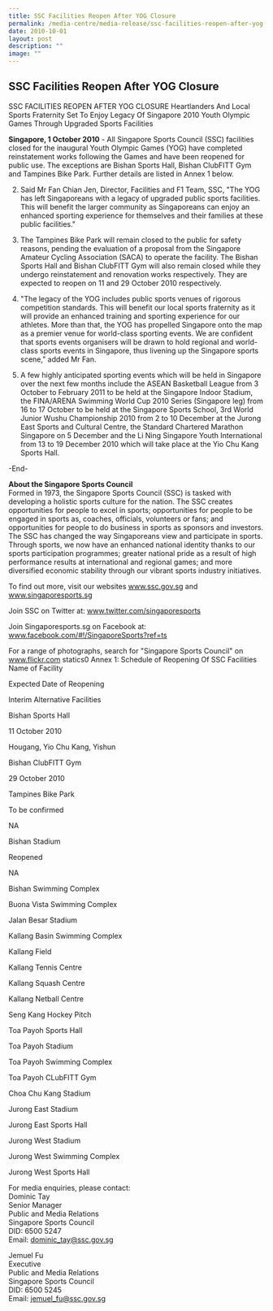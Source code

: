```yaml
---
title: SSC Facilities Reopen After YOG Closure
permalink: /media-centre/media-release/ssc-facilities-reopen-after-yog-closure/
date: 2010-10-01
layout: post
description: ""
image: ""
---
```

## **SSC Facilities Reopen After YOG Closure**

SSC FACILITIES REOPEN AFTER YOG CLOSURE
Heartlanders And Local Sports Fraternity Set To Enjoy Legacy Of Singapore 2010 Youth Olympic Games Through Upgraded Sports Facilities

**Singapore, 1 October 2010** - All Singapore Sports Council (SSC) facilities closed for the inaugural Youth Olympic Games (YOG) have completed reinstatement works following the Games and have been reopened for public use. The exceptions are Bishan Sports Hall, Bishan ClubFITT Gym and Tampines Bike Park. Further details are listed in Annex 1 below.

2. Said Mr Fan Chian Jen, Director, Facilities and F1 Team, SSC, "The YOG has left Singaporeans with a legacy of upgraded public sports facilities. This will benefit the larger community as Singaporeans can enjoy an enhanced sporting experience for themselves and their families at these public facilities."

3. The Tampines Bike Park will remain closed to the public for safety reasons, pending the evaluation of a proposal from the Singapore Amateur Cycling Association (SACA) to operate the facility. The Bishan Sports Hall and Bishan ClubFITT Gym will also remain closed while they undergo reinstatement and renovation works respectively. They are expected to reopen on 11 and 29 October 2010 respectively.

4. "The legacy of the YOG includes public sports venues of rigorous competition standards. This will benefit our local sports fraternity as it will provide an enhanced training and sporting experience for our athletes. More than that, the YOG has propelled Singapore onto the map as a premier venue for world-class sporting events. We are confident that sports events organisers will be drawn to hold regional and world-class sports events in Singapore, thus livening up the Singapore sports scene," added Mr Fan.

5. A few highly anticipated sporting events which will be held in Singapore over the next few months include the ASEAN Basketball League from 3 October to February 2011 to be held at the Singapore Indoor Stadium, the FINA/ARENA Swimming World Cup 2010 Series (Singapore leg) from 16 to 17 October to be held at the Singapore Sports School, 3rd World Junior Wushu Championship 2010 from 2 to 10 December at the Jurong East Sports and Cultural Centre, the Standard Chartered Marathon Singapore on 5 December and the Li Ning Singapore Youth International from 13 to 19 December 2010 which will take place at the Yio Chu Kang Sports Hall.

-End-

**About the Singapore Sports Council**
<br>
Formed in 1973, the Singapore Sports Council (SSC) is tasked with developing a holistic sports culture for the nation. The SSC creates opportunities for people to excel in sports; opportunities for people to be engaged in sports as, coaches, officials, volunteers or fans; and opportunities for people to do business in sports as sponsors and investors. The SSC has changed the way Singaporeans view and participate in sports. Through sports, we now have an enhanced national identity thanks to our sports participation programmes; greater national pride as a result of high performance results at international and regional games; and more diversified economic stability through our vibrant sports industry initiatives.

To find out more, visit our websites www.ssc.gov.sg and www.singaporesports.sg

Join SSC on Twitter at: www.twitter.com/singaporesports

Join Singaporesports.sg on Facebook at: www.facebook.com/#!/SingaporeSports?ref=ts

For a range of photographs, search for "Singapore Sports Council" on www.flickr.com
statics0
Annex 1: Schedule of Reopening Of SSC Facilities
Name of Facility

 

Expected Date of Reopening

Interim Alternative Facilities

Bishan Sports Hall

11 October 2010

Hougang, Yio Chu Kang, Yishun

Bishan ClubFITT Gym

29 October 2010

Tampines Bike Park

To be confirmed

NA

Bishan Stadium

Reopened

NA

Bishan Swimming Complex

Buona Vista Swimming Complex

Jalan Besar Stadium

Kallang Basin Swimming Complex

Kallang Field

Kallang Tennis Centre

Kallang Squash Centre

Kallang Netball Centre

Seng Kang Hockey Pitch

Toa Payoh Sports Hall

Toa Payoh Stadium

Toa Payoh Swimming Complex

Toa Payoh CLubFITT Gym

Choa Chu Kang Stadium

Jurong East Stadium

Jurong East Sports Hall

Jurong West Stadium

Jurong West Swimming Complex

Jurong West Sports Hall

 

For media enquiries, please contact:
<br>Dominic Tay
<br>Senior Manager
<br>Public and Media Relations
<br>Singapore Sports Council
<br>DID: 6500 5247
<br>Email: dominic_tay@ssc.gov.sg
	
Jemuel Fu
<br>Executive
<br>Public and Media Relations
<br>Singapore Sports Council
<br>DID: 6500 5245
<br>Email: jemuel_fu@ssc.gov.sg